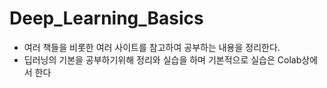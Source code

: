 # Deep_Learning_Basics
* 여러 책들을 비롯한 여러 사이트를 참고하여 공부하는 내용을 정리한다.
* 딥러닝의 기본을 공부하기위해 정리와 실습을 하며 기본적으로 실습은 Colab상에서 한다
